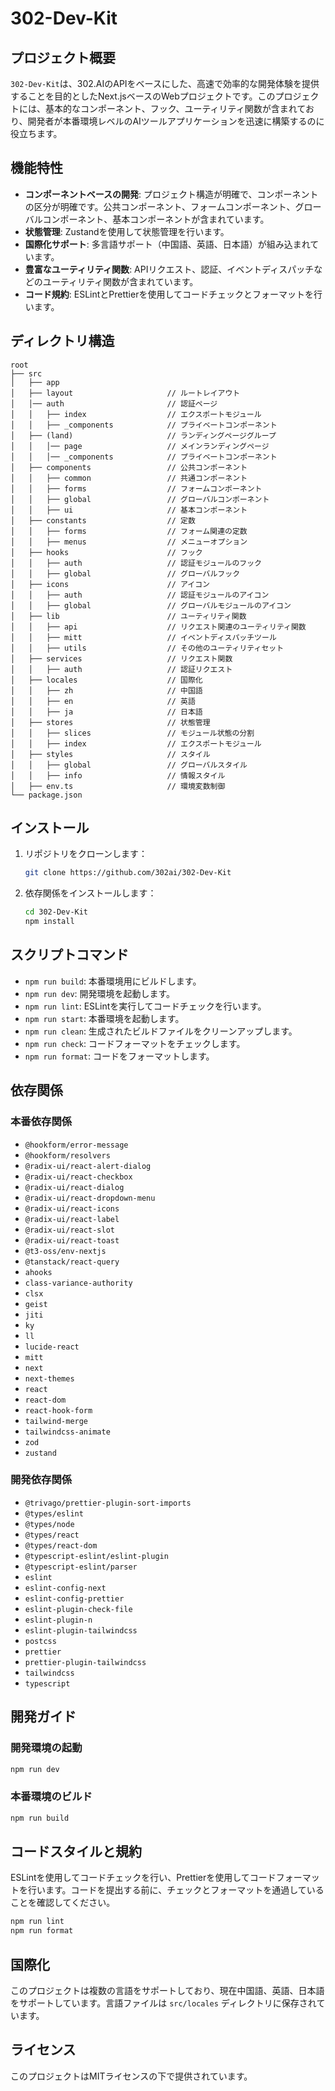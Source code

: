 # 302-Dev-Kit

## プロジェクト概要

`302-Dev-Kit`は、302.AIのAPIをベースにした、高速で効率的な開発体験を提供することを目的としたNext.jsベースのWebプロジェクトです。このプロジェクトには、基本的なコンポーネント、フック、ユーティリティ関数が含まれており、開発者が本番環境レベルのAIツールアプリケーションを迅速に構築するのに役立ちます。

## 機能特性

- **コンポーネントベースの開発**: プロジェクト構造が明確で、コンポーネントの区分が明確です。公共コンポーネント、フォームコンポーネント、グローバルコンポーネント、基本コンポーネントが含まれています。
- **状態管理**: Zustandを使用して状態管理を行います。
- **国際化サポート**: 多言語サポート（中国語、英語、日本語）が組み込まれています。
- **豊富なユーティリティ関数**: APIリクエスト、認証、イベントディスパッチなどのユーティリティ関数が含まれています。
- **コード規約**: ESLintとPrettierを使用してコードチェックとフォーマットを行います。

## ディレクトリ構造

```plaintext
root
├── src
│   ├── app
│   ├── layout                     // ルートレイアウト
│   │── auth                       // 認証ページ
│   │   ├── index                  // エクスポートモジュール
│   │   ├── _components            // プライベートコンポーネント
│   ├── (land)                     // ランディングページグループ
│   │   │── page                   // メインランディングページ
│   │   │── _components            // プライベートコンポーネント
│   ├── components                 // 公共コンポーネント
│   │   ├── common                 // 共通コンポーネント
│   │   ├── forms                  // フォームコンポーネント
│   │   ├── global                 // グローバルコンポーネント
│   │   ├── ui                     // 基本コンポーネント
│   ├── constants                  // 定数
│   │   ├── forms                  // フォーム関連の定数
│   │   ├── menus                  // メニューオプション
│   ├── hooks                      // フック
│   │   ├── auth                   // 認証モジュールのフック
│   │   ├── global                 // グローバルフック
│   ├── icons                      // アイコン
│   │   ├── auth                   // 認証モジュールのアイコン
│   │   ├── global                 // グローバルモジュールのアイコン
│   ├── lib                        // ユーティリティ関数
│   │   ├── api                    // リクエスト関連のユーティリティ関数
│   │   ├── mitt                   // イベントディスパッチツール
│   │   ├── utils                  // その他のユーティリティセット
│   ├── services                   // リクエスト関数
│   │   ├── auth                   // 認証リクエスト
│   ├── locales                    // 国際化
│   │   ├── zh                     // 中国語
│   │   ├── en                     // 英語
│   │   ├── ja                     // 日本語
│   ├── stores                     // 状態管理
│   │   ├── slices                 // モジュール状態の分割
│   │   ├── index                  // エクスポートモジュール
│   ├── styles                     // スタイル
│   │   ├── global                 // グローバルスタイル
│   │   ├── info                   // 情報スタイル
│   ├── env.ts                     // 環境変数制御
└── package.json
```

## インストール

1. リポジトリをクローンします：

   ```bash
   git clone https://github.com/302ai/302-Dev-Kit
   ```

2. 依存関係をインストールします：

   ```bash
   cd 302-Dev-Kit
   npm install
   ```

## スクリプトコマンド

- `npm run build`: 本番環境用にビルドします。
- `npm run dev`: 開発環境を起動します。
- `npm run lint`: ESLintを実行してコードチェックを行います。
- `npm run start`: 本番環境を起動します。
- `npm run clean`: 生成されたビルドファイルをクリーンアップします。
- `npm run check`: コードフォーマットをチェックします。
- `npm run format`: コードをフォーマットします。

## 依存関係

### 本番依存関係

- `@hookform/error-message`
- `@hookform/resolvers`
- `@radix-ui/react-alert-dialog`
- `@radix-ui/react-checkbox`
- `@radix-ui/react-dialog`
- `@radix-ui/react-dropdown-menu`
- `@radix-ui/react-icons`
- `@radix-ui/react-label`
- `@radix-ui/react-slot`
- `@radix-ui/react-toast`
- `@t3-oss/env-nextjs`
- `@tanstack/react-query`
- `ahooks`
- `class-variance-authority`
- `clsx`
- `geist`
- `jiti`
- `ky`
- `ll`
- `lucide-react`
- `mitt`
- `next`
- `next-themes`
- `react`
- `react-dom`
- `react-hook-form`
- `tailwind-merge`
- `tailwindcss-animate`
- `zod`
- `zustand`

### 開発依存関係

- `@trivago/prettier-plugin-sort-imports`
- `@types/eslint`
- `@types/node`
- `@types/react`
- `@types/react-dom`
- `@typescript-eslint/eslint-plugin`
- `@typescript-eslint/parser`
- `eslint`
- `eslint-config-next`
- `eslint-config-prettier`
- `eslint-plugin-check-file`
- `eslint-plugin-n`
- `eslint-plugin-tailwindcss`
- `postcss`
- `prettier`
- `prettier-plugin-tailwindcss`
- `tailwindcss`
- `typescript`

## 開発ガイド

### 開発環境の起動

```bash
npm run dev
```

### 本番環境のビルド

```bash
npm run build
```

## コードスタイルと規約

ESLintを使用してコードチェックを行い、Prettierを使用してコードフォーマットを行います。コードを提出する前に、チェックとフォーマットを通過していることを確認してください。

```bash
npm run lint
npm run format
```

## 国際化

このプロジェクトは複数の言語をサポートしており、現在中国語、英語、日本語をサポートしています。言語ファイルは `src/locales` ディレクトリに保存されています。

## ライセンス

このプロジェクトはMITライセンスの下で提供されています。
